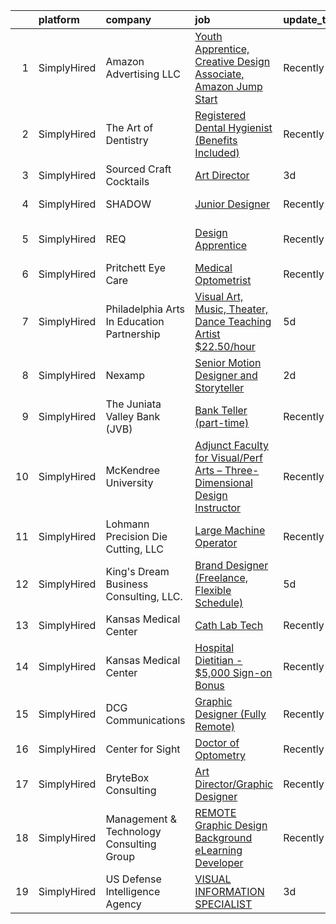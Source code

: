 

|    | platform    | company                                    | job                                                                                                                                                                               | update_time   | location                     |
|---:|:------------|:-------------------------------------------|:----------------------------------------------------------------------------------------------------------------------------------------------------------------------------------|:--------------|:-----------------------------|
|  1 | SimplyHired | Amazon Advertising LLC                     | [Youth Apprentice, Creative Design Associate, Amazon Jump Start](https://www.simplyhired.com/job/evwL2gCpSwh8-E5igx-qwARblNZw_bwhqspGfAafHvdR5nkAbjBFeQ?q=visual+art)             | Recently      | New York, NY                 |
|  2 | SimplyHired | The Art of Dentistry                       | [Registered Dental Hygienist (Benefits Included)](https://www.simplyhired.com/job/qldihpFlA8HwPf8V2dlF4DbssJ1NBhlkZP-FVA7K5UUXGhi3U_xY3w?q=visual+art)                            | Recently      | Park Ridge, IL               |
|  3 | SimplyHired | Sourced Craft Cocktails                    | [Art Director](https://www.simplyhired.com/job/y7iwwRnHSNtxHnLHo2TUsjq8E9Q4hOc2Ihhco8iI3puxD3VLWfiWiw?q=visual+art)                                                               | 3d            | Remote                       |
|  4 | SimplyHired | SHADOW                                     | [Junior Designer](https://www.simplyhired.com/job/agjV5-y7l0QccSCnq658GZwD0W9D72p0vH3jw7aFomUueqQec7xVvQ?q=visual+art)                                                            | Recently      | New York, NY                 |
|  5 | SimplyHired | REQ                                        | [Design Apprentice](https://www.simplyhired.com/job/RMgZ7Bc2ViV9SFCq_Ugp7NbRLsd21U4CW6a8v1-HFQrm8tGgjlCo3g?q=visual+art)                                                          | Recently      | Washington, DC +1 location   |
|  6 | SimplyHired | Pritchett Eye Care                         | [Medical Optometrist](https://www.simplyhired.com/job/qkLF0fGZ-vF2CQqxD04EvPrqYsEPD0ELBNytrnGpnNwpchet5dBblg?q=visual+art)                                                        | Recently      | Reno, NV                     |
|  7 | SimplyHired | Philadelphia Arts In Education Partnership | [Visual Art, Music, Theater, Dance Teaching Artist $22.50/hour](https://www.simplyhired.com/job/PVVa5w0jCSBCo2798CbV9dmizP7uPZHcOEX2fGvusyMISzRntbD_Lw?q=visual+art)              | 5d            | Philadelphia, PA             |
|  8 | SimplyHired | Nexamp                                     | [Senior Motion Designer and Storyteller](https://www.simplyhired.com/job/YlXE62sRN4tATwnZFalvqAx7sKLRqHCR6VxT-qk345eL3estAa6mCw?q=visual+art)                                     | 2d            | Washington, DC +3 locations  |
|  9 | SimplyHired | The Juniata Valley Bank (JVB)              | [Bank Teller (part-time)](https://www.simplyhired.com/job/C093sfX94RwKqmXca4nw8fyJp6923xl6RjX2dqyPTNinv2WmgSmt5A?q=visual+art)                                                    | Recently      | Mifflintown, PA              |
| 10 | SimplyHired | McKendree University                       | [Adjunct Faculty for Visual/Perf Arts – Three-Dimensional Design Instructor](https://www.simplyhired.com/job/CfZjYJ126q_w106Af5g4K0Rc4pIXznO29tMlDfzXI0kOv1cl2OYj5A?q=visual+art) | Recently      | Lebanon, IL                  |
| 11 | SimplyHired | Lohmann Precision Die Cutting, LLC         | [Large Machine Operator](https://www.simplyhired.com/job/x-af5VOCuyyFsZwJ98qqTJTh12T2y0bOxM8nqpZxcMzTi4qyEkW5DA?q=visual+art)                                                     | Recently      | Orange, VA                   |
| 12 | SimplyHired | King's Dream Business Consulting, LLC.     | [Brand Designer (Freelance, Flexible Schedule)](https://www.simplyhired.com/job/hIPsX1AxaZGhi7zH4dpE21duT0ZAngUPcmzal4ik55hRanfbChEDrw?q=visual+art)                              | 5d            | Remote                       |
| 13 | SimplyHired | Kansas Medical Center                      | [Cath Lab Tech](https://www.simplyhired.com/job/mjq_8GEv8nNc64b0K6ePPa4ahh_2QKFxTjc6m_1Soz68pgIDQx768g?q=visual+art)                                                              | Recently      | Andover, KS                  |
| 14 | SimplyHired | Kansas Medical Center                      | [Hospital Dietitian - $5,000 Sign-on Bonus](https://www.simplyhired.com/job/aVGGWAeHqAdO4LwvQYMKAGvBYm42VFuIxyWE8MBDXfYW-s7rb-3sFw?q=visual+art)                                  | Recently      | Andover, KS                  |
| 15 | SimplyHired | DCG Communications                         | [Graphic Designer (Fully Remote)](https://www.simplyhired.com/job/AxekRS2fvPzd7skZny5wqs4WyrRORFsiAhA4BE5foC2dZ-6GhpaYDQ?q=visual+art)                                            | Recently      | Remote                       |
| 16 | SimplyHired | Center for Sight                           | [Doctor of Optometry](https://www.simplyhired.com/job/Dc4EkkMiJZD22CbyZllvxveSAZ7hEH4ZJ0k_nw49ya2w-YWxr34alA?q=visual+art)                                                        | Recently      | Fall River, MA               |
| 17 | SimplyHired | BryteBox Consulting                        | [Art Director/Graphic Designer](https://www.simplyhired.com/job/7F_QqZGlJ0QFdfGPr2zvkcbe4DPigFeXiKKmvLsTqxir-5GhpGwKJQ?q=visual+art)                                              | Recently      | Miami, FL                    |
| 18 | SimplyHired | Management & Technology Consulting Group   | [REMOTE Graphic Design Background eLearning Developer](https://www.simplyhired.com/job/PwMLCAOb3b3XYzGHklWuv2tFpO-LWzhLDXsZ7OFZ6o6eDTUiTGikjQ?q=visual+art)                       | Recently      | Wilmington, DE +24 locations |
| 19 | SimplyHired | US Defense Intelligence Agency             | [VISUAL INFORMATION SPECIALIST](https://www.simplyhired.com/job/L35IcxUODJU8bYJ65sa4Y1GQ9N9PTATwZRp-StrTz_IP_T-BFQAs-w?q=visual+art)                                              | 3d            | Washington, DC               |